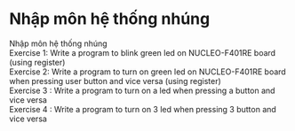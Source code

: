 # Nhập môn hệ thống nhúng
Nhập môn hệ thống nhúng
<br>Exercise 1: Write a program to blink green led on NUCLEO-F401RE board (using register)
<br>Exercise 2: Write a program to turn on green led on NUCLEO-F401RE board when pressing user button and vice versa (using register)
<br>Exercise 3 : Write a program to turn on a led when pressing a button and vice versa
<br>Exercise 4 : Write a program to turn on 3 led when pressing 3 button and vice versa 
